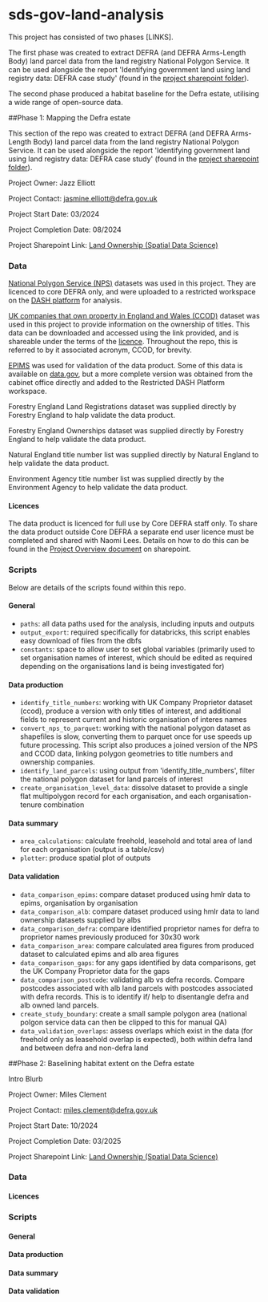 # sds-gov-land-analysis
This project has consisted of two phases [LINKS]. 

The first phase was created to extract DEFRA (and DEFRA Arms-Length Body) land parcel data from the land registry National Polygon Service. It can be used alongside the report 'Identifying government land using land registry data: DEFRA case study' (found in the [project sharepoint folder](https://defra.sharepoint.com/sites/WorkDelivery2519/Spatial%20Data%20Science/Forms/AllItems.aspx?csf=1&web=1&e=reMRYC&ovuser=770a2450%2D0227%2D4c62%2D90c7%2D4e38537f1102%2CMiles%2EClement%40defra%2Egov%2Euk&OR=Teams%2DHL&CT=1742830953484&clickparams=eyJBcHBOYW1lIjoiVGVhbXMtRGVza3RvcCIsIkFwcFZlcnNpb24iOiI0OS8yNTAzMDIwMTAwOCIsIkhhc0ZlZGVyYXRlZFVzZXIiOmZhbHNlfQ%3D%3D&CID=ebaf8da1%2D70d6%2Dc000%2D26eb%2Dd1d6f0a738bd&cidOR=SPO&FolderCTID=0x0120007CCB105D9BBB434CB091053B0DD3EC52&id=%2Fsites%2FWorkDelivery2519%2FSpatial%20Data%20Science%2FWorkstreams%2Fland%5Fownership)). 

The second phase produced a habitat baseline for the Defra estate, utilising a wide range of open-source data.

##Phase 1: Mapping the Defra estate

This section of the repo was created to extract DEFRA (and DEFRA Arms-Length Body) land parcel data from the land registry National Polygon Service. It can be used alongside the report 'Identifying government land using land registry data: DEFRA case study' (found in the [project sharepoint folder](https://defra.sharepoint.com/:f:/r/teams/Team1608/ESA%20Team%20Resources/Spatial%20Data%20Science/Workstreams/land_ownership/Outputs?csf=1&web=1&e=vbPSCa)).

Project Owner: Jazz Elliott

Project Contact: jasmine.elliott@defra.gov.uk

Project Start Date: 03/2024

Project Completion Date: 08/2024

Project Sharepoint Link: [Land Ownership (Spatial Data Science)](https://defra.sharepoint.com/:f:/r/teams/Team1608/ESA%20Team%20Resources/Spatial%20Data%20Science/Workstreams/land_ownership/Outputs?csf=1&web=1&e=vbPSCa)

### Data

[National Polygon Service (NPS)](https://use-land-property-data.service.gov.uk/datasets/nps#polygon) datasets was used in this project. They are licenced to core DEFRA only, and were uploaded to a restricted workspace on the [DASH platform](https://defra.sharepoint.com/:u:/r/sites/Defraintranet/SitePages/The-Data-Analytics-and-Science-Hub-(DASH)-for-the-Defra-group.aspx?csf=1&web=1&e=nN4ncF) for analysis.

[UK companies that own property in England and Wales (CCOD)](https://use-land-property-data.service.gov.uk/datasets/ccod) dataset was used in this project to provide information on the ownership of titles. This data can be downloaded and accessed using the link provided, and is shareable under the terms of the [licence](https://use-land-property-data.service.gov.uk/datasets/ccod/licence/view). Throughout the repo, this is referred to by it associated acronym, CCOD, for brevity.

[EPIMS](https://www.gov.uk/guidance/government-property-unit-electronic-property-information-mapping-service) was used for validation of the data product. Some of this data is available on [data.gov](https://www.data.gov.uk/dataset/c186e17f-654d-4134-aed7-b3f13469546a/central-government-welsh-ministers-and-local-government-including-property-and-land), but a more complete version was obtained from the cabinet office directly and added to the Restricted DASH Platform workspace.

Forestry England Land Registrations dataset was supplied directly by Forestry England to halp validate the data product. 

Forestry England Ownerships dataset was supplied directly by Forestry England to help validate the data product.

Natural England title number list was supplied directly by Natural England to help validate the data product.

Environment Agency title number list was supplied directly by the Environment Agency to help validate the data product.

#### Licences

The data product is licenced for full use by Core DEFRA staff only. To share the data product outside Core DEFRA a separate end user licence must be completed and shared with Naomi Lees. Details on how to do this can be found in the [Project Overview document](https://defra.sharepoint.com/:w:/r/teams/Team1608/ESA%20Team%20Resources/Spatial%20Data%20Science/Workstreams/land_ownership/Outputs/Project%20overview.docx?d=wabee27591785443b81a9cd869553824b&csf=1&web=1&e=kvz0rY) on sharepoint.

### Scripts

Below are details of the scripts found within this repo.

#### General

- `paths`: all data paths used for the analysis, including inputs and outputs
- `output_export`: required specifically for databricks, this script enables easy download of files from the dbfs
- `constants`: space to allow user to set global variables (primarily used to set organisation names of interest, which should be edited as required depending on the organisations land is being investigated for)

#### Data production

- `identify_title_numbers`: working with UK Company Proprietor dataset (ccod), produce a version with only titles of interest, and additional fields to represent current and historic organisation of interes names
- `convert_nps_to_parquet`: working with the national polygon dataset as shapefiles is slow, converting them to parquet once for use speeds up future processing. This script also produces a joined version of the NPS and CCOD data, linking polygon geometries to title numbers and ownership companies.
- `identify_land_parcels`: using output from 'identify_title_numbers', filter the national polygon dataset for land parcels of interest
- `create_organisation_level_data`: dissolve dataset to provide a single flat multipolygon record for each organisation, and each organisation-tenure combination

#### Data summary

- `area_calculations`: calculate freehold, leasehold and total area of land for each organisation (output is a table/csv)
- `plotter`: produce spatial plot of outputs

#### Data validation

- `data_comparison_epims`: compare dataset produced using hmlr data to epims, organisation by organisation
- `data_comparison_alb`: compare dataset produced using hmlr data to land ownership datasets supplied by albs
- `data_comparison_defra`: compare identified proprietor names for defra to proprietor names previously produced for 30x30 work
- `data_comparison_area`: compare calculated area figures from produced dataset to calculated epims and alb area figures
- `data_comparison_gaps`: for any gaps identified by data comparisons, get the UK Company Proprietor data for the gaps
- `data_comparison_postcode`: validating alb vs defra records. Compare postcodes associated with alb land parcels with postcodes associated with defra records. This is to identify if/ help to disentangle defra and alb owned land parcels.
- `create_study_boundary`: create a small sample polygon area (national polgon service data can then be clipped to this for manual QA)
- `data_validation_overlaps`: assess overlaps which exist in the data (for freehold only as leasehold overlap is expected), both within defra land and between defra and non-defra land

##Phase 2: Baselining habitat extent on the Defra estate

Intro Blurb

Project Owner: Miles Clement

Project Contact: miles.clement@defra.gov.uk

Project Start Date: 10/2024

Project Completion Date: 03/2025

Project Sharepoint Link: [Land Ownership (Spatial Data Science)](https://defra.sharepoint.com/:f:/r/teams/Team1608/ESA%20Team%20Resources/Spatial%20Data%20Science/Workstreams/land_ownership/Outputs?csf=1&web=1&e=vbPSCa)

### Data

#### Licences

### Scripts

#### General

#### Data production

#### Data summary

#### Data validation

